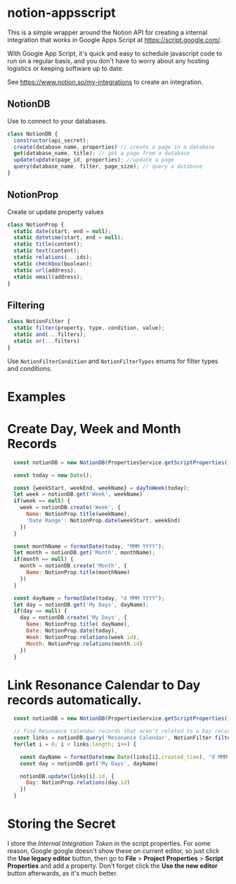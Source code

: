 # notion-appsscript

This is a simple wrapper around the Notion API for creating a internal integration that works in Google Apps Script at https://script.google.com/. 

With Google App Script, it's quick and easy to schedule javascript code to run on a regular basis, and you don't have to worry about any hosting logistics or keeping software up to date.

See https://www.notion.so/my-integrations to create an integration.

## NotionDB
Use to connect to your databases.
```javascript
class NotionDB {
  constructor(api_secret);
  create(database_name, properties) // create a page in a database
  get(database_name, title); // get a page from a database
  update(update(page_id, properties); //update a page
  query(database_name, filter, page_size); // query a database
}
```

## NotionProp
Create or update property values
```javascript
class NotionProp {
  static date(start, end = null);
  static datetime(start, end = null);
  static title(content);
  static text(content);
  static relations(...ids);
  static checkbox(boolean);
  static url(address);
  static email(address);
}
```

## Filtering

```javascript
class NotionFilter {
  static filter(property, type, condition, value);
  static and(...filters);
  static or(...filters)
}
```
Use `NotionFilterCondition` and `NotionFilterTypes` enums for filter types and conditions.


# Examples

# Create Day, Week and Month Records

```javascript
  const notionDB = new NotionDB(PropertiesService.getScriptProperties().getProperty('notion-secret'));

  const today = new Date();

  const {weekStart, weekEnd, weekName} = dayToWeek(today);
  let week = notionDB.get('Week', weekName)
  if(week == null) {
    week = notionDB.create('Week', {
      Name: NotionProp.title(weekName),
      'Date Range': NotionProp.date(weekStart, weekEnd)
    })
  }

  const monthName = formatDate(today, "MMM YYYY");
  let month = notionDB.get('Month', monthName);
  if(month == null) {
    month = notionDB.create('Month', {
      Name: NotionProp.title(monthName)
    })  
  }

  const dayName = formatDate(today, "d MMM YYYY");
  let day = notionDB.get('My Days', dayName);
  if(day == null) {
    day = notionDB.create('My Days', {
      Name: NotionProp.title( dayName),
      Date: NotionProp.date(today),
      Week: NotionProp.relations(week.id),
      Month: NotionProp.relations(month.id)      
    })
  }
```



# Link Resonance Calendar to Day records automatically.

```javascript
  const notionDB = new NotionDB(PropertiesService.getScriptProperties().getProperty('notion-secret'));

  // find Resonance Calendar records that aren't related to a Day record
  const links = notionDB.query('Resonance Calendar', NotionFilter.filter('Day', NotionFilterTypes.relation, NotionFilterCondition.is_empty, true), 100);
  for(let i = 0; i < links.length; i++) {

    const dayName = formatDate(new Date(links[i].created_time), "d MMM YYYY");
    const day = notionDB.get('My Days', dayName)

    notionDB.update(links[i].id, {
      Day: NotionProp.relations(day.id)
    })
  }
```


# Storing the Secret
I store the *Internal Integration Token* in the script properties.  For some reason, Google google doesn't show these on current editor, so just click the **Use legacy editor** button, then go to **File** > **Project Properties** > **Script Properties** and add a property. Don't forget click the **Use the new editor** button afterwards, as it's much better.
